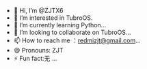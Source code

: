 - 👋 Hi, I’m @ZJTX6
- 👀 I’m interested in TubroOS.
- 🌱 I’m currently learning Python...
- 💞️ I’m looking to collaborate on TubroOS...
- 📫 How to reach me ：redmizjt@gmail.com...
- 😄 Pronouns: ZJT
- ⚡ Fun fact:无 ...

<!---
ZJTX6/ZJTX6 is a ✨ special ✨ repository because its `README.md` (this file) appears on your GitHub profile.
You can click the Preview link to take a look at your changes.
--->

